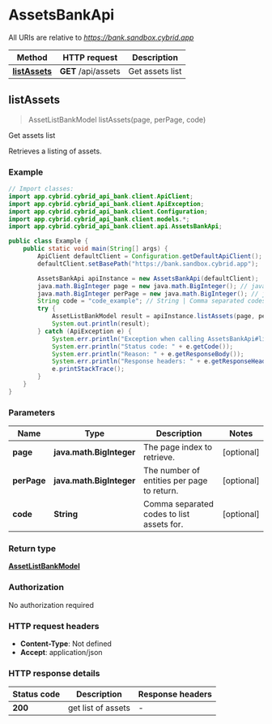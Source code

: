 # AssetsBankApi

All URIs are relative to *https://bank.sandbox.cybrid.app*

| Method | HTTP request | Description |
|------------- | ------------- | -------------|
| [**listAssets**](AssetsBankApi.md#listAssets) | **GET** /api/assets | Get assets list |



## listAssets

> AssetListBankModel listAssets(page, perPage, code)

Get assets list

Retrieves a listing of assets.

### Example

```java
// Import classes:
import app.cybrid.cybrid_api_bank.client.ApiClient;
import app.cybrid.cybrid_api_bank.client.ApiException;
import app.cybrid.cybrid_api_bank.client.Configuration;
import app.cybrid.cybrid_api_bank.client.models.*;
import app.cybrid.cybrid_api_bank.client.api.AssetsBankApi;

public class Example {
    public static void main(String[] args) {
        ApiClient defaultClient = Configuration.getDefaultApiClient();
        defaultClient.setBasePath("https://bank.sandbox.cybrid.app");

        AssetsBankApi apiInstance = new AssetsBankApi(defaultClient);
        java.math.BigInteger page = new java.math.BigInteger(); // java.math.BigInteger | The page index to retrieve.
        java.math.BigInteger perPage = new java.math.BigInteger(); // java.math.BigInteger | The number of entities per page to return.
        String code = "code_example"; // String | Comma separated codes to list assets for.
        try {
            AssetListBankModel result = apiInstance.listAssets(page, perPage, code);
            System.out.println(result);
        } catch (ApiException e) {
            System.err.println("Exception when calling AssetsBankApi#listAssets");
            System.err.println("Status code: " + e.getCode());
            System.err.println("Reason: " + e.getResponseBody());
            System.err.println("Response headers: " + e.getResponseHeaders());
            e.printStackTrace();
        }
    }
}
```

### Parameters


| Name | Type | Description  | Notes |
|------------- | ------------- | ------------- | -------------|
| **page** | **java.math.BigInteger**| The page index to retrieve. | [optional] |
| **perPage** | **java.math.BigInteger**| The number of entities per page to return. | [optional] |
| **code** | **String**| Comma separated codes to list assets for. | [optional] |

### Return type

[**AssetListBankModel**](AssetListBankModel.md)

### Authorization

No authorization required

### HTTP request headers

- **Content-Type**: Not defined
- **Accept**: application/json


### HTTP response details
| Status code | Description | Response headers |
|-------------|-------------|------------------|
| **200** | get list of assets |  -  |


